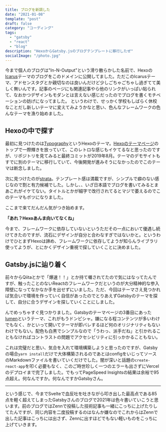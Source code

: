 ```yaml
---
title: ブログを新調した
date: "2021-01-08"
template: "post"
draft: false
category: "コーディング"
tags:
  - "gatsby"
  - "react"
  - "blog"
description: "HexoからGatsby.jsのブログテンプレートに移行したぜ"
socialImage: "/photo.jpg"
---
```


今まで個人のブログは"In-N-Output"という滑り散らかした名前で、Hexoの[Icarus](https://github.com/ppoffice/hexo-theme-icarus)テーマのブログをこのドメインに公開してました。ただこのIcarusテーマ、アドセンスタグとか親切なのは良いんだけど少しごちゃごちゃし過ぎてて美しく無いんです。記事のページにも関連記事やら他のリンクがいっぱい貼られて、なおかつデザインもモダンとは言えない感じだったのでブログを書くモチベーションの妨げになってました。
というわけで、せっかく学校もしばらく休校なことだし新しいテーマに変えてみようかなと思い、色んなフレームワークの色んなテーマを漁り始めました。

## Hexoの中で探す
最初に見つけたのは[Typography](https://github.com/SumiMakito/hexo-theme-typography)というHexoのテーマ。[Hexoのテーマページ](https://hexo.io/themes/)のトップで一際輝きを放っていて、このレトロな感じもイケてるなと思ったのですが、リポジトリを見てみると最終コミットが2019年8月。テーマのデモサイトもすでに別のテーマに移行していて、今後開発が進みそうになかったのでこのテーマは断念しました。

次に見つけたのが[strata](https://livingos.github.io/hexo-theme-strata/)。テンプレート感は満載ですが、シンプルで癖のない感じなので割と有力候補でした。しかし、、いざ日本語でブログを書いてみるとまあこれがイケてない。タイトルとかが細字で改行されてるとマジで萎えるのでこのテーマもボツになりました。

ここまで来てだんだん気がつき始めます。

**「あれ？Hexoあんま向いてなくね」**

今まで、フレームワークに依存していないというただその一点において優遇し続けてきたのですが、流石にデザインが自分と合わなすぎではないかと。というわけでひとまずHexoは諦め、フレームワークに依存してようが知らんライブラリ使ってようが、とにかくデザイン重視で探していくことに決めました。

## Gatsby.jsに辿り着く
前々からQiitaとかで「爆速！！」とか持て囃されてたので気にはなってたんですが、触ったことのないReactのフレームワークだというのが大分精神的な参入障壁になってなかなか手を出せずにいました。ただ、今回はテーマさえ見つかれば気合いで環境を作っていく自信があったのでとりあえずGatsbyのテーマを探して、自分に合うデザインを探していくことにしました。

んでめっちゃすぐ見つかりました。Gatsbyのテーマページの3番目にあった[lumen](https://www.gatsbyjs.com/starters/alxshelepenok/gatsby-starter-lumen/)というテーマ、これがもうドンピシャ。嫌になる程コンテンツが多いわけでもなく、かといって開いてテーマが即バレするほど何のオリジナリティもないわけでもない。配色も白黒でシンプルなので「うわっ、派手だね」と引かれることもなければコントラストの問題でアクセシビリティに引っかかることもない。

これは完璧だと思い、気合を入れて環境構築しようと思ったのですが、Gatsbyの場合```yarn install```だけで大体構築されるのであとはconfigをいじってソースのMarkdownファイルを書いていくだけでした。闇が深いと話題の```create-react-app```を叩く必要もなく、このご時世珍しく一つのエラーも出さずにVercelのデプロイまで完了しました。でもってPageSpeed Insightsの結果は余裕で95点超え。何なんですか。何なんですかGatsbyさん。

---

という感じで、今までSvelteで血反吐を吐きながら叩き出した最高点である85点を軽く超えてしまったGatsbyさんのブログで2021年は色々書いていこうと思います。前のブログではZennで投稿した技術記事も一緒にこっちに上げたりしてたんですが、同じ内容を二度投稿するのはなんか嫌なのでこれからはZennで出した記事はこっちには出さず、Zennに出すほどでもない軽いものをこっちに上げていきます。
